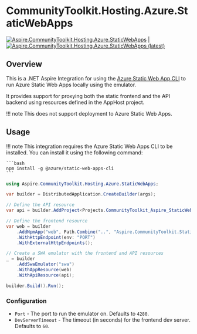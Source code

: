 # CommunityToolkit.Hosting.Azure.StaticWebApps

[![Aspire.CommunityToolkit.Hosting.Azure.StaticWebApps](https://img.shields.io/nuget/v/Aspire.CommunityToolkit.Hosting.Azure.StaticWebApps)](https://nuget.org/packages/Aspire.CommunityToolkit.Hosting.Azure.StaticWebApps/) | [![Aspire.CommunityToolkit.Hosting.Azure.StaticWebApps (latest)](<https://img.shields.io/nuget/vpre/Aspire.CommunityToolkit.Hosting.Azure.StaticWebApps?label=nuget%20(preview)>)](https://nuget.org/packages/Aspire.CommunityToolkit.Hosting.Azure.StaticWebApps/absoluteLatest)

## Overview

This is a .NET Aspire Integration for using the [Azure Static Web App CLI](https://learn.microsoft.com/azure/static-web-apps/local-development) to run Azure Static Web Apps locally using the emulator.

It provides support for proxying both the static frontend and the API backend using resources defined in the AppHost project.

!!! note
This does not support deployment to Azure Static Web Apps.

## Usage

!!! note
This integration requires the Azure Static Web Apps CLI to be installed. You can install it using the following command:

    ```bash
    npm install -g @azure/static-web-apps-cli
    ```

```csharp
using Aspire.CommunityToolkit.Hosting.Azure.StaticWebApps;

var builder = DistributedApplication.CreateBuilder(args);

// Define the API resource
var api = builder.AddProject<Projects.CommunityToolkit_Aspire_StaticWebApps_ApiApp>("api");

// Define the frontend resource
var web = builder
    .AddNpmApp("web", Path.Combine("..", "Aspire.CommunityToolkit.StaticWebApps.WebApp"), "dev")
    .WithHttpEndpoint(env: "PORT")
    .WithExternalHttpEndpoints();

// Create a SWA emulator with the frontend and API resources
_ = builder
    .AddSwaEmulator("swa")
    .WithAppResource(web)
    .WithApiResource(api);

builder.Build().Run();
```

### Configuration

-   `Port` - The port to run the emulator on. Defaults to `4280`.
-   `DevServerTimeout` - The timeout (in seconds) for the frontend dev server. Defaults to `60`.

